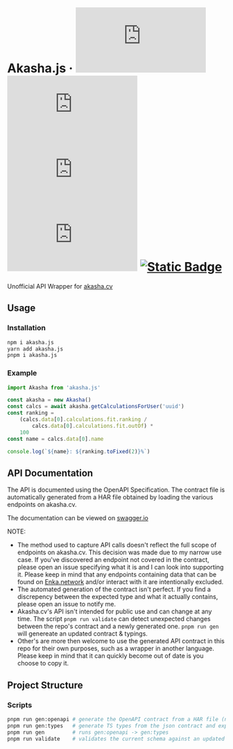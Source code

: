 # Akasha.js &middot; [![NPM Version](https://img.shields.io/npm/v/akasha.js)](https://www.npmjs.com/package/akasha.js) [![NPM Downloads](https://img.shields.io/npm/dm/akasha.js)](https://www.npmjs.com/package/akasha.js) [![npm package minimized gzipped size](https://img.shields.io/bundlejs/size/akasha.js)](https://www.npmjs.com/package/akasha.js?activeTab=code) ![GitHub License](https://img.shields.io/github/license/Quantum-Pi/Akasha.js) [![Static Badge](https://img.shields.io/badge/API_Contract-Swagger-green)](https://editor.swagger.io/?url=https://raw.githubusercontent.com/Quantum-Pi/Akasha.js/main/spec/openapi.yaml)

Unofficial API Wrapper for [akasha.cv](https://akasha.cv/)

## Usage

### Installation

```sh
npm i akasha.js
yarn add akasha.js
pnpm i akasha.js
```

### Example

```ts
import Akasha from 'akasha.js'

const akasha = new Akasha()
const calcs = await akasha.getCalculationsForUser('uuid')
const ranking =
    (calcs.data[0].calculations.fit.ranking /
        calcs.data[0].calculations.fit.outOf) *
    100
const name = calcs.data[0].name

console.log(`${name}: ${ranking.toFixed(2)}%`)
```

## API Documentation

The API is documented using the OpenAPI Specification. The contract file is automatically generated from a HAR file obtained by loading the various endpoints on akasha.cv.

The documentation can be viewed on [swagger.io](https://editor.swagger.io/?url=https://raw.githubusercontent.com/Quantum-Pi/Akasha.js/main/spec/openapi.yaml)

NOTE:

-   The method used to capture API calls doesn't reflect the full scope of endpoints on akasha.cv. This decision was made due to my narrow use case. If you've discovered an endpoint not covered in the contract, please open an issue specifying what it is and I can look into supporting it. Please keep in mind that any endpoints containing data that can be found on [Enka.network](https://enka.network/) and/or interact with it are intentionally excluded.
-   The automated generation of the contract isn't perfect. If you find a discrepency between the expected type and what it actually contains, please open an issue to notify me.
-   Akasha.cv's API isn't intended for public use and can change at any time. The script `pnpm run validate` can detect unexpected changes between the repo's contract and a newly generated one. `pnpm run gen` will genereate an updated contract & typings.
-   Other's are more then welcome to use the generated API contract in this repo for their own purposes, such as a wrapper in another language. Please keep in mind that it can quickly become out of date is you choose to copy it.

## Project Structure

### Scripts

```sh
pnpm run gen:openapi # generate the OpenAPI contract from a HAR file (named akasha_profile.har)
pnpm run gen:types   # generate TS types from the json contract and export them to src/schema.ts
pnpm run gen         # runs gen:openapi -> gen:types
pnpm run validate    # validates the current schema against an updated HAR file
```
